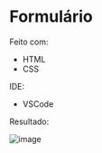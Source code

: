 # Formulário

Feito com:
 - HTML
 - CSS
 
 IDE:
  - VSCode

Resultado: 

![image](https://github.com/DMxta/Formulario/assets/136941005/1f898611-ed53-4157-8c11-885539c6ffab)
